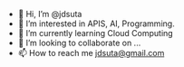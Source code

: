 - 👋 Hi, I’m @jdsuta
- 👀 I’m interested in APIS, AI, Programming. 
- 🌱 I’m currently learning Cloud Computing
- 💞️ I’m looking to collaborate on ...
- 📫 How to reach me jdsuta@gmail.com

<!---
jdsuta/jdsuta is a ✨ special ✨ repository because its `README.md` (this file) appears on your GitHub profile.
You can click the Preview link to take a look at your changes.
--->
